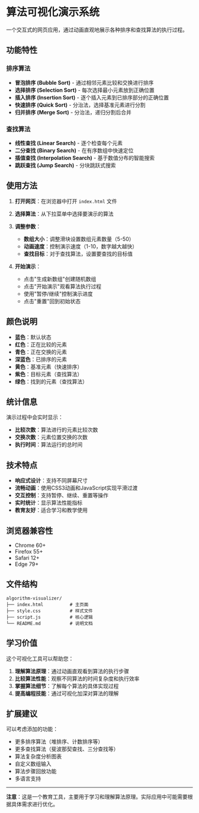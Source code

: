 # 算法可视化演示系统

一个交互式的网页应用，通过动画直观地展示各种排序和查找算法的执行过程。

## 功能特性

### 排序算法
- **冒泡排序 (Bubble Sort)** - 通过相邻元素比较和交换进行排序
- **选择排序 (Selection Sort)** - 每次选择最小元素放到正确位置
- **插入排序 (Insertion Sort)** - 逐个插入元素到已排序部分的正确位置
- **快速排序 (Quick Sort)** - 分治法，选择基准元素进行分割
- **归并排序 (Merge Sort)** - 分治法，递归分割后合并

### 查找算法
- **线性查找 (Linear Search)** - 逐个检查每个元素
- **二分查找 (Binary Search)** - 在有序数组中快速定位
- **插值查找 (Interpolation Search)** - 基于数值分布的智能搜索
- **跳跃查找 (Jump Search)** - 分块跳跃式搜索

## 使用方法

1. **打开网页**：在浏览器中打开 `index.html` 文件

2. **选择算法**：从下拉菜单中选择要演示的算法

3. **调整参数**：
   - **数组大小**：调整滑块设置数组元素数量（5-50）
   - **动画速度**：控制演示速度（1-10，数字越大越快）
   - **查找目标**：对于查找算法，设置要查找的目标值

4. **开始演示**：
   - 点击"生成新数组"创建随机数组
   - 点击"开始演示"观看算法执行过程
   - 使用"暂停/继续"控制演示进度
   - 点击"重置"回到初始状态

## 颜色说明

- **蓝色**：默认状态
- **红色**：正在比较的元素
- **青色**：正在交换的元素
- **深蓝色**：已排序的元素
- **黄色**：基准元素（快速排序）
- **紫色**：目标元素（查找算法）
- **绿色**：找到的元素（查找算法）

## 统计信息

演示过程中会实时显示：
- **比较次数**：算法进行的元素比较次数
- **交换次数**：元素位置交换的次数
- **执行时间**：算法运行的总时间

## 技术特点

- **响应式设计**：支持不同屏幕尺寸
- **流畅动画**：使用CSS3动画和JavaScript实现平滑过渡
- **交互控制**：支持暂停、继续、重置等操作
- **实时统计**：显示算法性能指标
- **教育友好**：适合学习和教学使用

## 浏览器兼容性

- Chrome 60+
- Firefox 55+
- Safari 12+
- Edge 79+

## 文件结构

```
algorithm-visualizer/
├── index.html          # 主页面
├── style.css           # 样式文件
├── script.js           # 核心逻辑
└── README.md           # 说明文档
```

## 学习价值

这个可视化工具可以帮助您：

1. **理解算法原理**：通过动画直观看到算法的执行步骤
2. **比较算法性能**：观察不同算法的时间复杂度和执行效率
3. **掌握算法细节**：了解每个算法的具体实现过程
4. **提高编程技能**：通过可视化加深对算法的理解

## 扩展建议

可以考虑添加的功能：
- 更多排序算法（堆排序、计数排序等）
- 更多查找算法（斐波那契查找、三分查找等）
- 算法复杂度分析图表
- 自定义数组输入
- 算法步骤回放功能
- 多语言支持

---

**注意**：这是一个教育工具，主要用于学习和理解算法原理。实际应用中可能需要根据具体需求进行优化。

